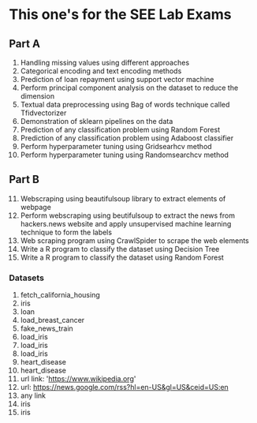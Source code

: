 # This one's for the SEE Lab Exams

## Part A
1. Handling missing values using different approaches
2. Categorical encoding and text encoding methods
3. Prediction of loan repayment using support vector machine
4. Perform principal component analysis on the dataset to reduce the dimension
5. Textual data preprocessing using Bag of words technique called Tfidvectorizer
6. Demonstration of sklearn pipelines on the data
7. Prediction of any classification problem using Random Forest
8. Prediction of any classification problem using Adaboost classifier
9. Perform hyperparameter tuning using Gridsearhcv method
10. Perform hyperparameter tuning using Randomsearchcv method

## Part B
11. Webscraping using beautifulsoup library to extract elements of webpage 
12. Perform webscraping using beutifulsoup to extract the news from hackers.news website and apply unsupervised machine learning technique to form the labels
13. Web scraping program using CrawlSpider to scrape the web elements
14. Write a R program to classify the dataset using Decision Tree
15. Write a R program to classify the dataset using Random Forest


### Datasets
1. fetch_california_housing
2. iris
3. loan
4. load_breast_cancer
5. fake_news_train
6. load_iris
7. load_iris
8. load_iris
9. heart_disease
10. heart_disease
11. url link: 'https://www.wikipedia.org'
12. url: https://news.google.com/rss?hl=en-US&gl=US&ceid=US:en
13. any link
14. iris
15. iris